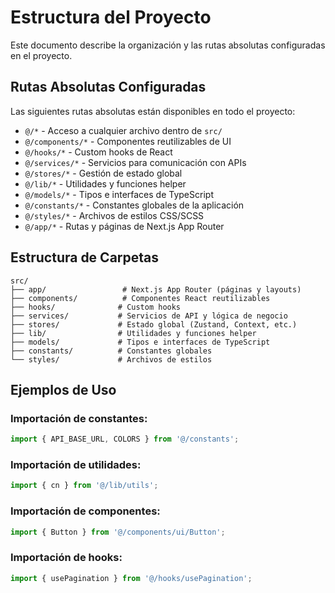 # Estructura del Proyecto

Este documento describe la organización y las rutas absolutas configuradas en el proyecto.

## Rutas Absolutas Configuradas

Las siguientes rutas absolutas están disponibles en todo el proyecto:

- `@/*` - Acceso a cualquier archivo dentro de `src/`
- `@/components/*` - Componentes reutilizables de UI
- `@/hooks/*` - Custom hooks de React
- `@/services/*` - Servicios para comunicación con APIs
- `@/stores/*` - Gestión de estado global
- `@/lib/*` - Utilidades y funciones helper
- `@/models/*` - Tipos e interfaces de TypeScript
- `@/constants/*` - Constantes globales de la aplicación
- `@/styles/*` - Archivos de estilos CSS/SCSS
- `@/app/*` - Rutas y páginas de Next.js App Router

## Estructura de Carpetas

```
src/
├── app/                 # Next.js App Router (páginas y layouts)
├── components/          # Componentes React reutilizables
├── hooks/              # Custom hooks
├── services/           # Servicios de API y lógica de negocio
├── stores/             # Estado global (Zustand, Context, etc.)
├── lib/                # Utilidades y funciones helper
├── models/             # Tipos e interfaces de TypeScript
├── constants/          # Constantes globales
└── styles/             # Archivos de estilos
```

## Ejemplos de Uso

### Importación de constantes:
```typescript
import { API_BASE_URL, COLORS } from '@/constants';
```

### Importación de utilidades:
```typescript
import { cn } from '@/lib/utils';
```

### Importación de componentes:
```typescript
import { Button } from '@/components/ui/Button';
```

### Importación de hooks:
```typescript
import { usePagination } from '@/hooks/usePagination';
```
